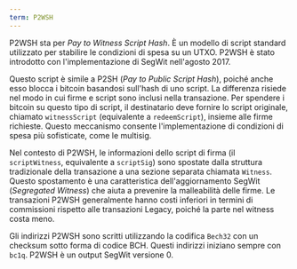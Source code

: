 ```yaml
---
term: P2WSH
---
```


P2WSH sta per *Pay to Witness Script Hash*. È un modello di script standard utilizzato per stabilire le condizioni di spesa su un UTXO. P2WSH è stato introdotto con l'implementazione di SegWit nell'agosto 2017.

Questo script è simile a P2SH (*Pay to Public Script Hash*), poiché anche esso blocca i bitcoin basandosi sull'hash di uno script. La differenza risiede nel modo in cui firme e script sono inclusi nella transazione. Per spendere i bitcoin su questo tipo di script, il destinatario deve fornire lo script originale, chiamato `witnessScript` (equivalente a `redeemScript`), insieme alle firme richieste. Questo meccanismo consente l'implementazione di condizioni di spesa più sofisticate, come le multisig.

Nel contesto di P2WSH, le informazioni dello script di firma (il `scriptWitness`, equivalente a `scriptSig`) sono spostate dalla struttura tradizionale della transazione a una sezione separata chiamata `Witness`. Questo spostamento è una caratteristica dell'aggiornamento SegWit (*Segregated Witness*) che aiuta a prevenire la malleabilità delle firme. Le transazioni P2WSH generalmente hanno costi inferiori in termini di commissioni rispetto alle transazioni Legacy, poiché la parte nel witness costa meno.

Gli indirizzi P2WSH sono scritti utilizzando la codifica `Bech32` con un checksum sotto forma di codice BCH. Questi indirizzi iniziano sempre con `bc1q`. P2WSH è un output SegWit versione 0.